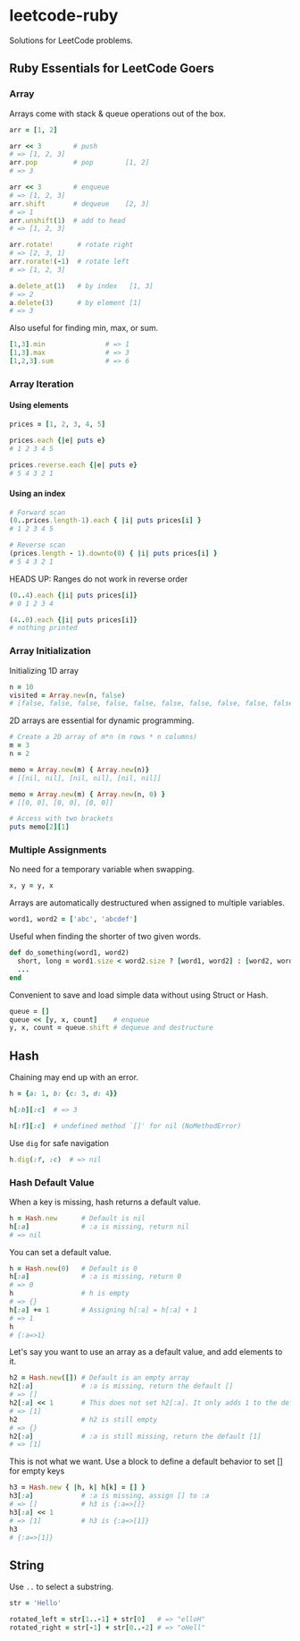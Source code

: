 # leetcode-ruby
Solutions for LeetCode problems.

## Ruby Essentials for LeetCode Goers

### Array
Arrays come with stack & queue operations out of the box.
```rb
arr = [1, 2]

arr << 3        # push
# => [1, 2, 3]
arr.pop         # pop        [1, 2]
# => 3

arr << 3        # enqueue
# => [1, 2, 3]
arr.shift       # dequeue    [2, 3]
# => 1
arr.unshift(1)  # add to head
# => [1, 2, 3]

arr.rotate!      # rotate right
# => [2, 3, 1]
arr.rorate!(-1)  # rotate left
# => [1, 2, 3]

a.delete_at(1)   # by index   [1, 3]
# => 2
a.delete(3)      # by element [1]
# => 3
```

Also useful for finding min, max, or sum.
```rb
[1,3].min               # => 1
[1,3].max               # => 3
[1,2,3].sum             # => 6
```

### Array Iteration 

#### Using elements
```rb
prices = [1, 2, 3, 4, 5]

prices.each {|e| puts e}
# 1 2 3 4 5

prices.reverse.each {|e| puts e}
# 5 4 3 2 1
```

#### Using an index
```rb
# Forward scan
(0..prices.length-1).each { |i| puts prices[i] }
# 1 2 3 4 5

# Reverse scan
(prices.length - 1).downto(0) { |i| puts prices[i] }
# 5 4 3 2 1
```

HEADS UP: Ranges do not work in reverse order
```rb
(0..4).each {|i| puts prices[i]}
# 0 1 2 3 4

(4..0).each {|i| puts prices[i]}  
# nothing printed
```

### Array Initialization
Initializing 1D array
```rb
n = 10
visited = Array.new(n, false)
# [false, false, false, false, false, false, false, false, false, false]
```

2D arrays are essential for dynamic programming.
```rb
# Create a 2D array of m*n (m rows * n columns)
m = 3
n = 2

memo = Array.new(m) { Array.new(n)}
# [[nil, nil], [nil, nil], [nil, nil]]

memo = Array.new(m) { Array.new(n, 0) }
# [[0, 0], [0, 0], [0, 0]]

# Access with two brackets
puts memo[2][1]
```

### Multiple Assignments
No need for a temporary variable when swapping.
```rb
x, y = y, x
```

Arrays are automatically destructured when assigned to multiple variables.
```rb
word1, word2 = ['abc', 'abcdef']
```

Useful when finding the shorter of two given words.
```rb
def do_something(word1, word2)
  short, long = word1.size < word2.size ? [word1, word2] : [word2, word1]
  ...
end
```

Convenient to save and load simple data without using Struct or Hash.
```rb
queue = []
queue << [y, x, count]    # enqueue
y, x, count = queue.shift # dequeue and destructure
```

## Hash
Chaining may end up with an error.
```rb
h = {a: 1, b: {c: 3, d: 4}}

h[:b][:c]  # => 3

h[:f][:c]  # undefined method `[]' for nil (NoMethodError)
```

Use `dig` for safe navigation
```rb
h.dig(:f, :c)  # => nil
```

### Hash Default Value

When a key is missing, hash returns a default value.
```rb
h = Hash.new      # Default is nil
h[:a]             # :a is missing, return nil
# => nil
```

You can set a default value.
```rb
h = Hash.new(0)   # Default is 0
h[:a]             # :a is missing, return 0
# => 0
h                 # h is empty
# => {}
h[:a] += 1        # Assigning h[:a] = h[:a] + 1
# => 1
h
# {:a=>1}
```

Let's say you want to use an array as a default value, and add elements to it.
```rb
h2 = Hash.new([]) # Default is an empty array
h2[:a]            # :a is missing, return the default []
# => []
h2[:a] << 1       # This does not set h2[:a]. It only adds 1 to the default [].
# => [1]
h2                # h2 is still empty
# => {}
h2[:a]            # :a is still missing, return the default [1]
# => [1]
```

This is not what we want. Use a block to define a default behavior to set [] for empty keys
```rb
h3 = Hash.new { |h, k| h[k] = [] }
h3[:a]            # :a is missing, assign [] to :a
# => []           # h3 is {:a=>[]}
h3[:a] << 1
# => [1]          # h3 is {:a=>[1]}
h3
# {:a=>[1]}
```

## String

Use `..` to select a substring. 
```rb
str = 'Hello'

rotated_left = str[1..-1] + str[0]   # => "elloH"
rotated_right = str[-1] + str[0..-2] # => "oHell"
```

